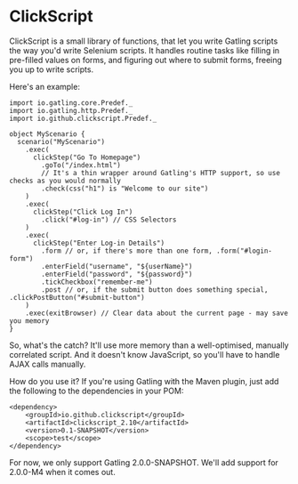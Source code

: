 ClickScript
===========

ClickScript is a small library of functions, that let you write Gatling scripts the way you'd write Selenium scripts.
It handles routine tasks like filling in pre-filled values on forms, and figuring out where to submit forms, freeing you
up to write scripts.

Here's an example:

    import io.gatling.core.Predef._
    import io.gatling.http.Predef._
    import io.github.clickscript.Predef._

    object MyScenario {
      scenario("MyScenario")
        .exec(
          clickStep("Go To Homepage")
            .goTo("/index.html")
            // It's a thin wrapper around Gatling's HTTP support, so use checks as you would normally
            .check(css("h1") is "Welcome to our site")
        )
        .exec(
          clickStep("Click Log In")
            .click("#log-in") // CSS Selectors
        )
        .exec(
          clickStep("Enter Log-in Details")
            .form // or, if there's more than one form, .form("#login-form")
            .enterField("username", "${userName}")
            .enterField("password", "${password}")
            .tickCheckbox("remember-me")
            .post // or, if the submit button does something special, .clickPostButton("#submit-button")
        )
        .exec(exitBrowser) // Clear data about the current page - may save you memory
    }

So, what's the catch? It'll use more memory than a well-optimised, manually correlated script. And it doesn't know
JavaScript, so you'll have to handle AJAX calls manually.

How do you use it? If you're using Gatling with the Maven plugin, just add the following to the dependencies in your POM:

    <dependency>
        <groupId>io.github.clickscript</groupId>
        <artifactId>clickscript_2.10</artifactId>
        <version>0.1-SNAPSHOT</version>
        <scope>test</scope>
    </dependency>

For now, we only support Gatling 2.0.0-SNAPSHOT. We'll add support for 2.0.0-M4 when it comes out.

